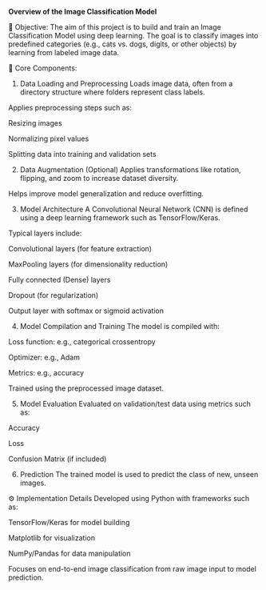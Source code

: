 **Overview of the Image Classification Model**

🧠 Objective:
The aim of this project is to build and train an Image Classification Model using deep learning. The goal is to classify images into predefined categories (e.g., cats vs. dogs, digits, or other objects) by learning from labeled image data.

🧾 Core Components:
1. Data Loading and Preprocessing
Loads image data, often from a directory structure where folders represent class labels.

Applies preprocessing steps such as:

Resizing images

Normalizing pixel values

Splitting data into training and validation sets

2. Data Augmentation (Optional)
Applies transformations like rotation, flipping, and zoom to increase dataset diversity.

Helps improve model generalization and reduce overfitting.

3. Model Architecture
A Convolutional Neural Network (CNN) is defined using a deep learning framework such as TensorFlow/Keras.

Typical layers include:

Convolutional layers (for feature extraction)

MaxPooling layers (for dimensionality reduction)

Fully connected (Dense) layers

Dropout (for regularization)

Output layer with softmax or sigmoid activation

4. Model Compilation and Training
The model is compiled with:

Loss function: e.g., categorical crossentropy

Optimizer: e.g., Adam

Metrics: e.g., accuracy

Trained using the preprocessed image dataset.

5. Model Evaluation
Evaluated on validation/test data using metrics such as:

Accuracy

Loss

Confusion Matrix (if included)

6. Prediction
The trained model is used to predict the class of new, unseen images.

⚙️ Implementation Details
Developed using Python with frameworks such as:

TensorFlow/Keras for model building

Matplotlib for visualization

NumPy/Pandas for data manipulation

Focuses on end-to-end image classification from raw image input to model prediction.

